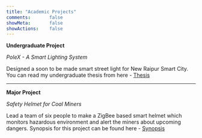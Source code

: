 ```yaml
---
title: "Academic Projects"
comments:       false
showMeta:       false
showActions:    false
---
```


**Undergraduate Project**

*PoleX - A Smart Lighting System*


Designed a soon to be made smart street light for New Raipur Smart City. 
You can read my undergraduate thesis from here - 
<a href="http://bit.ly/polexx" target="_blank">Thesis</a>

---

**Major Project**

*Safety Helmet for Coal Miners*


Lead a team of six people to make a ZigBee based smart helmet which monitors hazardous environment and alert the miners about upcoming dangers.
Synopsis for this project can be found here - 
<a href="http://bit.ly/safeminer" target="_blank">Synopsis</a>
